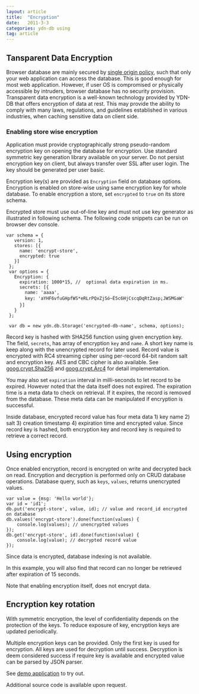 ```yaml
---
layout: article
title:  "Encryption"
date:   2011-3-3
categories: ydn-db using
tag: article
---
```



## Tansparent Data Encryption ##

Browser database are mainly secured by [single origin policy](http://www.w3.org/Security/wiki/Same_Origin_Policy), such that only your web application can access the database. This is good enough for most web application. However, if user OS is compromised or physically accessible by intruders, browser database has no security provision. Transparent data encryption is a well-known technology provided by YDN-DB that offers encryption of data at rest. This may provide the ability to comply with many laws, regulations, and guidelines established in various industries, when caching sensitive data on client side.

### Enabling store wise encryption ###

Application must provide cryptographically strong pseudo-random encryption key on opening the database for encryption. Use standard symmetric key generation library available on your server. Do not persist encryption key on client, but always transfer over SSL after user login. The key should be generated per user basic.

Encryption key(s) are provided as `Encryption` field on database options. Encryption is enabled on store-wise using same encryption key for whole database. To enable encryption a store, set `encrypted` to `true` on its store schema.

Encrypted store must use out-of-line key and must not use key generator as illustrated in following schema. The following code snippets can be run on browser dev console.

    var schema = {
       version: 1,
       stores: [{
         name: 'encrypt-store',
         encrypted: true
       }]
     };
     var options = {
       Encryption: {
         expiration: 1000*15, //  optional data expiration in ms.
         secrets: [{
           name: 'aaaa',
           key: 'aYHF6vfuGHpfWS*eRLrPQxZjSó~É5c6HjCscqDqRtZasp¡JWSMGaW'
         }]
       }
     };

     var db = new ydn.db.Storage('encrypted-db-name', schema, options);

Record key is hashed with SHA256 function using given encryption key. The field, `secrets`, has array of encryption `key` and `name`. A short key name is keep along with the unencrypted record for later used. Record value is encrypted with RC4 streaming cipher using per-record 64-bit random salt and encryption key. AES and CBC cipher is also available. See [goog.crypt.Sha256](http://docs.closure-library.googlecode.com/git/class_goog_crypt_Sha256.html) and [goog.crypt.Arc4](http://docs.closure-library.googlecode.com/git/class_goog_crypt_Arc4.html) for detail implementation.

You may also set `expiration` interval in milli-seconds to let record to be expired. However noted that the data itself does not expired. The expiration time is a meta data to check on retrieval. If it expires, the record is removed from the database. These meta data can be manipulated if encryption is successful.

Inside database, encrypted record value has four meta data 1) key name 2) salt 3) creation timestamp 4) expiration time and encrypted value. Since record key is hashed, both encryption key and record key is required to retrieve a correct record.

## Using encryption ##

Once enabled encryption, record is encrypted on write and decrypted back on read. Encryption and decryption is performed only on CRUD database operations. Database query, such as `keys`, `values`, returns unencrypted values.

    var value = {msg: 'Hello world'};
    var id = 'id1';
    db.put('encrypt-store', value, id); // value and record_id encrypted on database
    db.values('encrypt-store').done(function(values) {
        console.log(values); // unencrypted values
    });
    db.get('encrypt-store', id).done(function(value) {
        console.log(value); // decrypted record value
    });

Since data is encrypted, database indexing is not available.

In this example, you will also find that record can no longer be retrieved after expiration of 15 seconds.

Note that enabling encryption itself, does not encrypt data.

## Encryption key rotation ##

With symmetric encryption, the level of confidentiality depends on the protection of the keys. To reduce exposure of key, encryption keys are updated periodically.

Multiple encryption keys can be provided. Only the first key is used for encryption. All keys are used for decryption until success. Decryption is deem considered success if require key is available and encrypted value can be parsed by JSON parser.

See [demo application](http://yathit.github.io/sample-encryption/index.html) to try out.

Additional source code is available upon request.